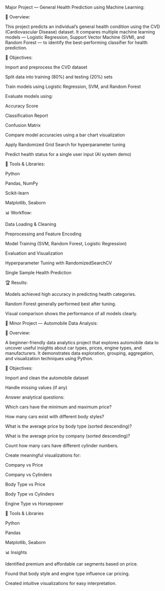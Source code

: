 Major Project — General Health Prediction using Machine Learning:

📘 Overview:

This project predicts an individual’s general health condition using the CVD (Cardiovascular Disease) dataset.
It compares multiple machine learning models — Logistic Regression, Support Vector Machine (SVM), and Random Forest — to identify the best-performing classifier for health prediction.

🎯 Objectives:

Import and preprocess the CVD dataset

Split data into training (80%) and testing (20%) sets

Train models using Logistic Regression, SVM, and Random Forest

Evaluate models using:

Accuracy Score

Classification Report

Confusion Matrix

Compare model accuracies using a bar chart visualization

Apply Randomized Grid Search for hyperparameter tuning

Predict health status for a single user input (AI system demo)

🧠 Tools & Libraries:

Python

Pandas, NumPy

Scikit-learn

Matplotlib, Seaborn

📊 Workflow:

Data Loading & Cleaning

Preprocessing and Feature Encoding

Model Training (SVM, Random Forest, Logistic Regression)

Evaluation and Visualization

Hyperparameter Tuning with RandomizedSearchCV

Single Sample Health Prediction

🏆 Results:

Models achieved high accuracy in predicting health categories.

Random Forest generally performed best after tuning.

Visual comparison shows the performance of all models clearly.

🚗 Minor Project — Automobile Data Analysis:

📘 Overview:

A beginner-friendly data analytics project that explores automobile data to uncover useful insights about car types, prices, engine types, and manufacturers.
It demonstrates data exploration, grouping, aggregation, and visualization techniques using Python.

🎯 Objectives:

Import and clean the automobile dataset

Handle missing values (if any)

Answer analytical questions:

Which cars have the minimum and maximum price?

How many cars exist with different body styles?

What is the average price by body type (sorted descending)?

What is the average price by company (sorted descending)?

Count how many cars have different cylinder numbers.

Create meaningful visualizations for:

Company vs Price

Company vs Cylinders

Body Type vs Price

Body Type vs Cylinders

Engine Type vs Horsepower

🧠 Tools & Libraries

Python

Pandas

Matplotlib, Seaborn

📊 Insights

Identified premium and affordable car segments based on price.

Found that body style and engine type influence car pricing.

Created intuitive visualizations for easy interpretation.

